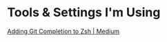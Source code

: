 # Tools & Settings I'm Using

[Adding Git Completion to Zsh | Medium](https://oliverspryn.medium.com/adding-git-completion-to-zsh-60f3b0e7ffbc)
